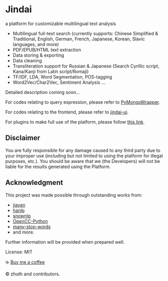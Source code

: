 # Jindai

a platform for customizable multilingual text analysis

- Multilingual full-text search (currently supports: Chinese Simplified & Traditional, English, German, French, Japanese, Korean, Slavic languages, and more)
- PDF/EPUB/HTML text extraction
- Data storing & exporting
- Data cleaning
- Transliteration support for Russian & Japanese (Search Cyrillic script, Kana/Kanji from Latin script/Romaji)
- TF/IDF, LDA, Word Segmentation, POS-tagging
- Word2Vec/Char2Vec, Sentiment Analysis ...

Detailed description coming soon...

For codes relating to query expression, please refer to [PyMongoWrapper](https://github.com/zhuth/PyMongoWrapper).

For codes relating to the frontend, please refer to [jindai-ui](https://github.com/jindai-lab/jindai-ui).

For plugins to make full use of the platform, please follow [this link](https://pan.baidu.com/s/11_QT5mG1gw7mNjz23EQGGA?pwd=s8gq).

## Disclaimer

You are fully responsible for any damage caused to any third party due to your improper use (including but not limited to using the platform for illegal purposes, etc.).
You should be aware that we (the Developers) will not be liable for the results generated using the Platform.

## Acknowledgment

This project was made possible through outstanding works from:

- [jiayan](https://github.com/jiaeyan/Jiayan)
- [hanlp](https://github.com/hankcs/HanLP)
- [snownlp](https://github.com/isnowfy/snownlp)
- [OpenCC-Python](https://github.com/yichen0831/opencc-python)
- [many-stop-words](https://pypi.org/project/many-stop-words/)
- and more.

Further information will be provided when prepared well.

License: MIT

☕ [Buy me a coffee](https://www.buymeacoffee.com/zhuth90)

© zhuth and contributors.
